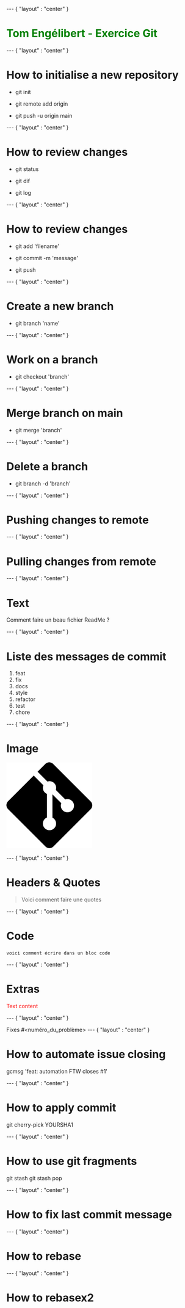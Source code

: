 --- { "layout" : "center" }
<h1 style="color:green">
Tom Engélibert - Exercice Git
</h1>




--- { "layout" : "center" }
# How to initialise a new repository


- git init

- git remote add origin
  
- git push -u origin main


--- { "layout" : "center" }
# How to review changes

- git status

- git dif

- git log 

--- { "layout" : "center" }

# How to review changes

- git add 'filename'

- git commit -m 'message'

- git push 

--- { "layout" : "center" }

# Create a new branch

- git branch 'name'

--- { "layout" : "center" }

# Work on a branch

- git checkout 'branch'

--- { "layout" : "center" }

# Merge branch on main

- git merge 'branch'

--- { "layout" : "center" }

# Delete a branch

- git branch -d 'branch'

--- { "layout" : "center" }

# Pushing changes to remote

--- { "layout" : "center" }

# Pulling changes from remote

--- { "layout" : "center" }

# Text

<p>Comment faire un beau fichier ReadMe ?<p>

--- { "layout" : "center" }

# Liste des messages de commit

1. feat
2. fix
3. docs
4. style
5. refactor
6. test
7. chore

--- { "layout" : "center" }

# Image

![The San Juan Mountains are beautiful!](git.png)

--- { "layout" : "center" }

# Headers & Quotes

> Voici comment faire une quotes

--- { "layout" : "center" }
# Code

```
voici comment écrire dans un bloc code
```

--- { "layout" : "center" }
# Extras

<span style="color:red">
Text content
</span>

--- { "layout" : "center" }

Fixes #<numéro_du_problème>
--- { "layout" : "center" }
# How to automate issue closing

gcmsg 'feat: automation FTW closes #1'

--- { "layout" : "center" }
# How to apply commit
git cherry-pick YOURSHA1


--- { "layout" : "center" }
# How to use git fragments
git stash
git stash pop 

--- { "layout" : "center" }
# How to fix last commit message


--- { "layout" : "center" }
# How to rebase

--- { "layout" : "center" }
# How to rebasex2 
